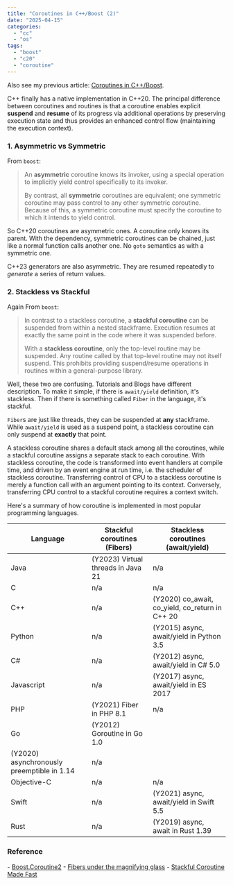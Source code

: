 ```yaml
---
title: "Coroutines in C++/Boost (2)"
date: "2025-04-15"
categories: 
  - "cc"
  - "os"
tags: 
  - "boost"
  - "c20"
  - "coroutine"
---
```


Also see my previous article: [Coroutines in C++/Boost](https://www.gonwan.com/2016/01/19/coroutines-in-cpp-boost/).

C++ finally has a native implementation in C++20. The principal difference between coroutines and routines is that a coroutine enables explicit **suspend** and **resume** of its progress via additional operations by preserving execution state and thus provides an enhanced control flow (maintaining the execution context).

### 1\. Asymmetric vs Symmetric

From `boost`:

> An **asymmetric** coroutine knows its invoker, using a special operation to implicitly yield control specifically to its invoker.
> 
> By contrast, all **symmetric** coroutines are equivalent; one symmetric coroutine may pass control to any other symmetric coroutine. Because of this, a symmetric coroutine must specify the coroutine to which it intends to yield control.

So C++20 coroutines are asymmetric ones. A coroutine only knows its parent. With the dependency, symmetric coroutines can be chained, just like a normal function calls another one. No `goto` semantics as with a symmetric one.

C++23 generators are also asymmetric. They are resumed repeatedly to _generate_ a series of return values.

### 2\. Stackless vs Stackful

Again From `boost`:

> In contrast to a stackless coroutine, a **stackful coroutine** can be suspended from within a nested stackframe. Execution resumes at exactly the same point in the code where it was suspended before.
> 
> With a **stackless coroutine**, only the top-level routine may be suspended. Any routine called by that top-level routine may not itself suspend. This prohibits providing suspend/resume operations in routines within a general-purpose library.

Well, these two are confusing. Tutorials and Blogs have different description. To make it simple, if there is `await/yield` definition, it's stackless. Then if there is something called `Fiber` in the language, it's stackful.

`Fiber`s are just like threads, they can be suspended at **any** stackframe. While `await/yield` is used as a suspend point, a stackless coroutine can only suspend at **exactly** that point.

A stackless coroutine shares a default stack among all the coroutines, while a stackful coroutine assigns a separate stack to each coroutine. With stackless coroutine, the code is transformed into event handlers at compile time, and driven by an event engine at run time, i.e. the scheduler of stackless coroutine. Transferring control of CPU to a stackless coroutine is merely a function call with an argument pointing to its context. Conversely, transferring CPU control to a stackful coroutine requires a context switch.

Here's a summary of how coroutine is implemented in most popular programming languages.

| Language | Stackful coroutines (Fibers) | Stackless coroutines (await/yield) |
| --- | --- | --- |
| Java | (Y2023) Virtual threads in Java 21 | n/a |
| C | n/a | n/a |
| C++ | n/a | (Y2020) co\_await, co\_yield, co\_return in C++ 20 |
| Python | n/a | (Y2015) async, await/yield in Python 3.5 |
| C# | n/a | (Y2012) async, await/yield in C# 5.0 |
| Javascript | n/a | (Y2017) async, await/yield in ES 2017 |
| PHP | (Y2021) Fiber in PHP 8.1 | n/a |
| Go | (Y2012) Goroutine in Go 1.0  
(Y2020) asynchronously preemptible in 1.14 | n/a |
| Objective-C | n/a | n/a |
| Swift | n/a | (Y2021) async, await/yield in Swift 5.5 |
| Rust | n/a | (Y2019) async, await in Rust 1.39 |

### Reference

\- [Boost.Coroutine2](https://www.boost.org/doc/libs/1_88_0/libs/coroutine2/doc/html/coroutine2/intro.html) - [Fibers under the magnifying glass](https://www.open-std.org/jtc1/sc22/wg21/docs/papers/2018/p1364r0.pdf) - [Stackful Coroutine Made Fast](https://photonlibos.github.io/blog/stackful-coroutine-made-fast)

